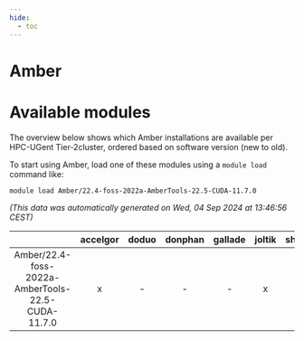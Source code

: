 ```yaml
---
hide:
  - toc
---
```


Amber
=====

# Available modules


The overview below shows which Amber installations are available per HPC-UGent Tier-2cluster, ordered based on software version (new to old).

To start using Amber, load one of these modules using a `module load` command like:

```shell
module load Amber/22.4-foss-2022a-AmberTools-22.5-CUDA-11.7.0
```

*(This data was automatically generated on Wed, 04 Sep 2024 at 13:46:56 CEST)*  

| |accelgor|doduo|donphan|gallade|joltik|shinx|skitty|
| :---: | :---: | :---: | :---: | :---: | :---: | :---: | :---: |
|Amber/22.4-foss-2022a-AmberTools-22.5-CUDA-11.7.0|x|-|-|-|x|-|-|
